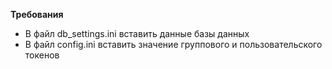 **Требования**
*   В файл db_settings.ini вставить данные базы данных
*   В файл config.ini вставить значение группового и пользовательского токенов
